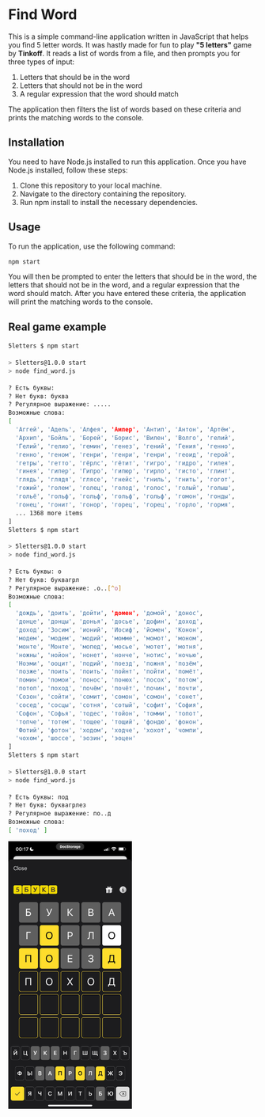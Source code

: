 # Find Word

This is a simple command-line application written in JavaScript that helps you find 5 letter words. It was hastly made for fun to play **"5 letters"** game by **Tinkoff**. It reads a list of words from a file, and then prompts you for three types of input:

1. Letters that should be in the word
2. Letters that should not be in the word
3. A regular expression that the word should match

The application then filters the list of words based on these criteria and prints the matching words to the console.

## Installation

You need to have Node.js installed to run this application. Once you have Node.js installed, follow these steps:

1. Clone this repository to your local machine.
2. Navigate to the directory containing the repository.
3. Run npm install to install the necessary dependencies.

## Usage

 To run the application, use the following command:

```bash
npm start
```

You will then be prompted to enter the letters that should be in the word, the letters that should not be in the word, and a regular expression that the word should match. After you have entered these criteria, the application will print the matching words to the console.

## Real game example

```bash
5letters $ npm start

> 5letters@1.0.0 start
> node find_word.js

? Есть буквы: 
? Нет букв: буква
? Регулярное выражение: .....
Возможные слова:
[
  'Аггей', 'Адель', 'Алфея', 'Ампер', 'Антип', 'Антон', 'Артём',
  'Архип', 'Бойль', 'Борей', 'Борис', 'Вилен', 'Волго', 'гелий',
  'Гелий', 'гелио', 'гемин', 'генез', 'гений', 'Гения', 'генно',
  'генно', 'геном', 'генри', 'генри', 'генри', 'геоид', 'герой',
  'гетры', 'гетто', 'гёрлс', 'гётит', 'гигро', 'гидро', 'гилея',
  'гинея', 'гипер', 'Гипро', 'гипюр', 'гирло', 'гисто', 'глинт',
  'глядь', 'глядя', 'глясе', 'гнейс', 'гниль', 'гнить', 'гогот',
  'гожий', 'голем', 'голец', 'голод', 'голос', 'голый', 'голыш',
  'гольё', 'гольф', 'гольф', 'гольф', 'гольф', 'гомон', 'гонды',
  'гонец', 'гонит', 'гонор', 'горец', 'горец', 'горло', 'гормя',
  ... 1368 more items
]
5letters $ npm start

> 5letters@1.0.0 start
> node find_word.js

? Есть буквы: о
? Нет букв: буквагрл
? Регулярное выражение: .о..[^о]
Возможные слова:
[
  'дождь', 'доить', 'дойти', 'домен', 'домой', 'донос',
  'донце', 'донцы', 'донья', 'досье', 'дофин', 'доход',
  'доход', 'Зосим', 'ионий', 'Иосиф', 'йомен', 'Конон',
  'модем', 'модем', 'модий', 'момме', 'момот', 'моном',
  'монте', 'Монте', 'мопед', 'мосье', 'мотет', 'мотня',
  'ножны', 'нойон', 'нонет', 'нонче', 'нотис', 'ночью',
  'Ноэми', 'ооцит', 'подий', 'поезд', 'пожня', 'позём',
  'позже', 'поить', 'поить', 'пойнт', 'пойти', 'помёт',
  'помин', 'помои', 'понос', 'понюх', 'посох', 'потом',
  'потоп', 'поход', 'почём', 'почёт', 'почин', 'почти',
  'Созон', 'сойти', 'сомит', 'сомон', 'сомон', 'сонет',
  'сосед', 'сосцы', 'сотня', 'сотый', 'софит', 'София',
  'Софон', 'Софья', 'тодес', 'тойон', 'томми', 'топот',
  'топче', 'тотем', 'тощее', 'тощий', 'фондю', 'фонон',
  'Фотий', 'фотон', 'ходом', 'ходче', 'хохот', 'чомпи',
  'чохом', 'шоссе', 'эозин', 'эоцен'
]
5letters $ npm start

> 5letters@1.0.0 start
> node find_word.js

? Есть буквы: под
? Нет букв: буквагрлез
? Регулярное выражение: по..д
Возможные слова:
[ 'поход' ]
```

<img src="./5letters.jpeg" width="250">
